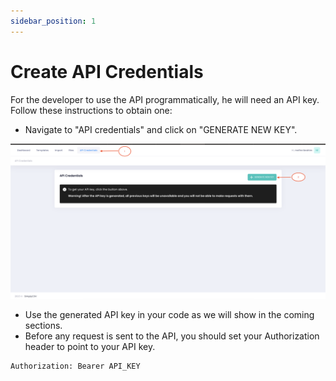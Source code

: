 ```yaml
---
sidebar_position: 1
---
```


# Create API Credentials

For the developer to use the API programmatically, he will need an API key. Follow these instructions to obtain one:
- Navigate to "API credentials" and click on "GENERATE NEW KEY".

![MarineGEO circle logo](/img/key1.png "upload file")
- Use the generated API key in your code as we will show in the coming sections.
- Before any request is sent to the API, you should set your Authorization header to point to your API key.
```
Authorization: Bearer API_KEY
```
